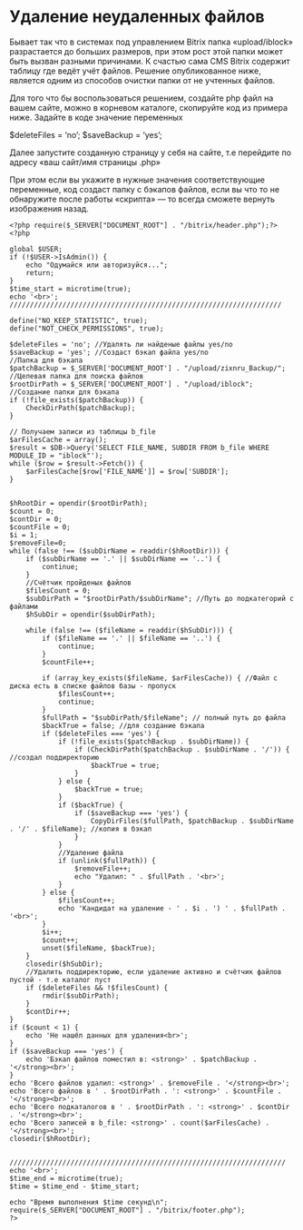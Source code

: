# Удаление неудаленных файлов
Бывает так что в системах под управлением Bitrix папка «upload/iblock» разрастается до больших размеров, при этом рост этой папки может быть вызван разными причинами. К счастью сама CMS Bitrix содержит таблицу где ведёт учёт файлов.
Решение опубликованное ниже, является одним из способов очистки папки от не учтенных файлов.

Для того что бы воспользоваться решением, создайте php файл на вашем сайте, можно в корневом каталоге, скопируйте код из примера ниже. 
Задайте в коде значение переменных

$deleteFiles = ‘no’;
$saveBackup = ‘yes’;

Далее запустите созданную страницу у себя на сайте, т.е перейдите по адресу «ваш сайт/имя страницы .php»

При этом если вы укажите в нужные значения соответствующие переменные, код создаст папку с бэкапов файлов, если вы что то не обнаружите после работы «скрипта» — то всегда сможете вернуть изображения назад.


```
<?php require($_SERVER["DOCUMENT_ROOT"] . "/bitrix/header.php");?>
<?php

global $USER;
if (!$USER->IsAdmin()) {
    echo "Одумайся или авторизуйся...";
    return;
}
$time_start = microtime(true);
echo '<br>';
///////////////////////////////////////////////////////////////////

define("NO_KEEP_STATISTIC", true);
define("NOT_CHECK_PERMISSIONS", true);

$deleteFiles = 'no'; //Удалять ли найденые файлы yes/no
$saveBackup = 'yes'; //Создаст бэкап файла yes/no
//Папка для бэкапа
$patchBackup = $_SERVER['DOCUMENT_ROOT'] . "/upload/zixnru_Backup/";
//Целевая папка для поиска файлов
$rootDirPath = $_SERVER['DOCUMENT_ROOT'] . "/upload/iblock";
//Создание папки для бэкапа
if (!file_exists($patchBackup)) {
    CheckDirPath($patchBackup);
}

// Получаем записи из таблицы b_file
$arFilesCache = array();
$result = $DB->Query('SELECT FILE_NAME, SUBDIR FROM b_file WHERE MODULE_ID = "iblock"');
while ($row = $result->Fetch()) {
    $arFilesCache[$row['FILE_NAME']] = $row['SUBDIR'];
}


$hRootDir = opendir($rootDirPath);
$count = 0;
$contDir = 0;
$countFile = 0;
$i = 1;
$removeFile=0;
while (false !== ($subDirName = readdir($hRootDir))) {
    if ($subDirName == '.' || $subDirName == '..') {
        continue;
    }
    //Счётчик пройденых файлов
    $filesCount = 0;
    $subDirPath = "$rootDirPath/$subDirName"; //Путь до подкатегорий с файлами
    $hSubDir = opendir($subDirPath);

    while (false !== ($fileName = readdir($hSubDir))) {
        if ($fileName == '.' || $fileName == '..') {
            continue;
        }
        $countFile++;

        if (array_key_exists($fileName, $arFilesCache)) { //Файл с диска есть в списке файлов базы - пропуск
            $filesCount++;
            continue;
        }
        $fullPath = "$subDirPath/$fileName"; // полный путь до файла
        $backTrue = false; //для создание бэкапа
        if ($deleteFiles === 'yes') {
            if (!file_exists($patchBackup . $subDirName)) {
                if (CheckDirPath($patchBackup . $subDirName . '/')) { //создал поддиректорию
                    $backTrue = true;
                }
            } else {
                $backTrue = true;
            }
            if ($backTrue) {
                if ($saveBackup === 'yes') {
                    CopyDirFiles($fullPath, $patchBackup . $subDirName . '/' . $fileName); //копия в бэкап
                }
            }
            //Удаление файла
            if (unlink($fullPath)) {
                $removeFile++;
                echo "Удалил: " . $fullPath . '<br>';
            }
        } else {
            $filesCount++;
            echo 'Кандидат на удаление - ' . $i . ') ' . $fullPath . '<br>';
        }
        $i++;
        $count++;
        unset($fileName, $backTrue);
    }
    closedir($hSubDir);
    //Удалить поддиректорию, если удаление активно и счётчик файлов пустой - т.е каталог пуст
    if ($deleteFiles && !$filesCount) {
        rmdir($subDirPath);
    }
    $contDir++;
}
if ($count < 1) {
    echo 'Не нашёл данных для удаления<br>';
}
if ($saveBackup === 'yes') {
    echo 'Бэкап файлов поместил в: <strong>' . $patchBackup . '</strong><br>';
}
echo 'Всего файлов удалил: <strong>' . $removeFile . '</strong><br>';
echo 'Всего файлов в ' . $rootDirPath . ': <strong>' . $countFile . '</strong><br>';
echo 'Всего подкаталогов в ' . $rootDirPath . ': <strong>' . $contDir . '</strong><br>';
echo 'Всего записей в b_file: <strong>' . count($arFilesCache) . '</strong><br>';
closedir($hRootDir);


////////////////////////////////////////////////////////////////////
echo '<br>';
$time_end = microtime(true);
$time = $time_end - $time_start;

echo "Время выполнения $time секунд\n";
require($_SERVER["DOCUMENT_ROOT"] . "/bitrix/footer.php");
?>

```
